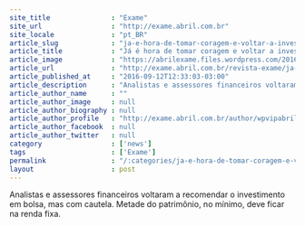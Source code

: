 ```yaml
---
site_title               : "Exame"
site_url                 : "http://exame.abril.com.br"
site_locale              : "pt_BR"
article_slug             : "ja-e-hora-de-tomar-coragem-e-voltar-a-investir-na-bolsa"
article_title            : "Já é hora de tomar coragem e voltar a investir na Bolsa?"
article_image            : "https://abrilexame.files.wordpress.com/2016/09/size_960_16_9_bovespa222.jpg?quality=70&strip=all&w=960"
article_url              : "http://exame.abril.com.br/revista-exame/ja-e-hora-de-tomar-coragem-e-voltar-a-investir-na-bolsa/"
article_published_at     : "2016-09-12T12:33:03-03:00"
article_description      : "Analistas e assessores financeiros voltaram a recomendar o investimento em bolsa, mas com cautela. Metade do patrimônio, no mínimo, deve ficar na renda fixa."
article_author_name      : ""
article_author_image     : null
article_author_biography : null
article_author_profile   : "http://exame.abril.com.br/author/wpvipabril/"
article_author_facebook  : null
article_author_twitter   : null
category                 : ['news']
tags                     : ['Exame']
permalink                : "/:categories/ja-e-hora-de-tomar-coragem-e-voltar-a-investir-na-bolsa/"
layout                   : post
---
```


Analistas e assessores financeiros voltaram a recomendar o investimento em bolsa, mas com cautela. Metade do patrimônio, no mínimo, deve ficar na renda fixa.
